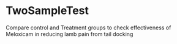 # TwoSampleTest
Compare control and Treatment groups to check effectiveness of Meloxicam in reducing lamb pain from tail docking

